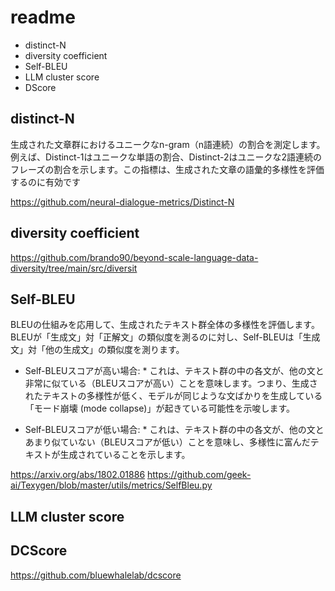 # readme

- distinct-N
- diversity coefficient
- Self-BLEU
-  LLM cluster score
-  DScore

## distinct-N
生成された文章群におけるユニークなn-gram（n語連続）の割合を測定します。例えば、Distinct-1はユニークな単語の割合、Distinct-2はユニークな2語連続のフレーズの割合を示します。この指標は、生成された文章の語彙的多様性を評価するのに有効です

https://github.com/neural-dialogue-metrics/Distinct-N

## diversity coefficient
https://github.com/brando90/beyond-scale-language-data-diversity/tree/main/src/diversit

## Self-BLEU
BLEUの仕組みを応用して、生成されたテキスト群全体の多様性を評価します。BLEUが「生成文」対「正解文」の類似度を測るのに対し、Self-BLEUは「生成文」対「他の生成文」の類似度を測ります。

* Self-BLEUスコアが高い場合: *
これは、テキスト群の中の各文が、他の文と非常に似ている（BLEUスコアが高い）ことを意味します。つまり、生成されたテキストの多様性が低く、モデルが同じような文ばかりを生成している「モード崩壊 (mode collapse)」が起きている可能性を示唆します。 

* Self-BLEUスコアが低い場合: *
これは、テキスト群の中の各文が、他の文とあまり似ていない（BLEUスコアが低い）ことを意味し、多様性に富んだテキストが生成されていることを示します。

https://arxiv.org/abs/1802.01886
https://github.com/geek-ai/Texygen/blob/master/utils/metrics/SelfBleu.py

## LLM cluster score
## DCScore
https://github.com/bluewhalelab/dcscore


